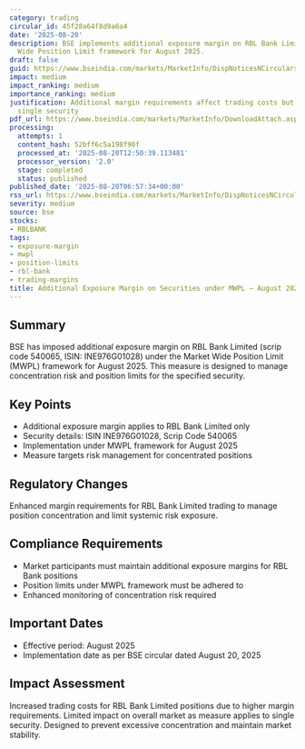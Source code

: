 ```yaml
---
category: trading
circular_id: 45f28a64f8d9a6a4
date: '2025-08-20'
description: BSE implements additional exposure margin on RBL Bank Limited under Market
  Wide Position Limit framework for August 2025.
draft: false
guid: https://www.bseindia.com/markets/MarketInfo/DispNoticesNCirculars.aspx?Noticeid={B2584709-CEDD-45F9-B087-ED0EDDC97681}&noticeno=20250820-4&dt=08/20/2025&icount=4&totcount=47&flag=0
impact: medium
impact_ranking: medium
importance_ranking: medium
justification: Additional margin requirements affect trading costs but limited to
  single security
pdf_url: https://www.bseindia.com/markets/MarketInfo/DownloadAttach.aspx?id=20250820-4&attachedId=eca23be9-54ee-4eed-a725-e7fd9cd00fae
processing:
  attempts: 1
  content_hash: 52bff6c5a198f90f
  processed_at: '2025-08-20T12:50:39.113481'
  processor_version: '2.0'
  stage: completed
  status: published
published_date: '2025-08-20T06:57:34+00:00'
rss_url: https://www.bseindia.com/markets/MarketInfo/DispNoticesNCirculars.aspx?Noticeid={B2584709-CEDD-45F9-B087-ED0EDDC97681}&noticeno=20250820-4&dt=08/20/2025&icount=4&totcount=47&flag=0
severity: medium
source: bse
stocks:
- RBLBANK
tags:
- exposure-margin
- mwpl
- position-limits
- rbl-bank
- trading-margins
title: Additional Exposure Margin on Securities under MWPL – August 2025
---
```


## Summary

BSE has imposed additional exposure margin on RBL Bank Limited (scrip code 540065, ISIN: INE976G01028) under the Market Wide Position Limit (MWPL) framework for August 2025. This measure is designed to manage concentration risk and position limits for the specified security.

## Key Points

- Additional exposure margin applies to RBL Bank Limited only
- Security details: ISIN INE976G01028, Scrip Code 540065
- Implementation under MWPL framework for August 2025
- Measure targets risk management for concentrated positions

## Regulatory Changes

Enhanced margin requirements for RBL Bank Limited trading to manage position concentration and limit systemic risk exposure.

## Compliance Requirements

- Market participants must maintain additional exposure margins for RBL Bank positions
- Position limits under MWPL framework must be adhered to
- Enhanced monitoring of concentration risk required

## Important Dates

- Effective period: August 2025
- Implementation date as per BSE circular dated August 20, 2025

## Impact Assessment

Increased trading costs for RBL Bank Limited positions due to higher margin requirements. Limited impact on overall market as measure applies to single security. Designed to prevent excessive concentration and maintain market stability.